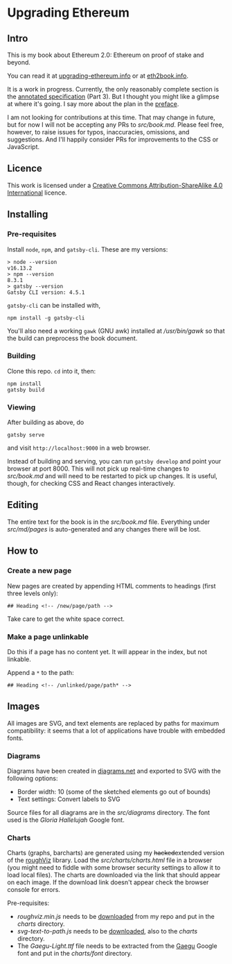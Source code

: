 # Upgrading Ethereum

## Intro

This is my book about Ethereum&nbsp;2.0: Ethereum on proof of stake and beyond.

You can read it at [upgrading-ethereum.info](https://upgrading-ethereum.info/altair) or at [eth2book.info](https://eth2book.info/altair).

It is a work in progress. Currently, the only reasonably complete section is the [annotated specification](https://upgrading-ethereum.info/altair/annotated-spec) (Part 3). But I thought you might like a glimpse at where it's going. I say more about the plan in the [preface](https://upgrading-ethereum.info/altair/preface).

I am not looking for contributions at this time. That may change in future, but for now I will not be accepting any PRs to _src/book.md_. Please feel free, however, to raise issues for typos, inaccuracies, omissions, and suggestions. And I'll happily consider PRs for improvements to the CSS or JavaScript.

## Licence

This work is licensed under a [Creative Commons Attribution-ShareAlike 4.0 International](https://creativecommons.org/licenses/by-sa/4.0/) licence.

## Installing

### Pre-requisites

Install `node`, `npm`, and `gatsby-cli`. These are my versions:

```
> node --version
v16.13.2
> npm --version
8.3.1
> gatsby --version
Gatsby CLI version: 4.5.1
```

`gatsby-cli` can be installed with,

```
npm install -g gatsby-cli
```

You'll also need a working `gawk` (GNU awk) installed at _/usr/bin/gawk_ so that the build can preprocess the book document.

### Building

Clone this repo. `cd` into it, then:

```
npm install
gatsby build
```

### Viewing

After building as above, do

```
gatsby serve
```

and visit `http://localhost:9000` in a web browser.

Instead of building and serving, you can run `gatsby develop` and point your browser at port 8000. This will not pick up real-time changes to _src/book.md_ and will need to be restarted to pick up changes. It is useful, though, for checking CSS and React changes interactively.

## Editing

The entire text for the book is in the _src/book.md_ file. Everything under _src/md/pages_ is auto-generated and any changes there will be lost.

## How to

### Create a new page

New pages are created by appending HTML comments to headings (first three levels only):

```
## Heading <!-- /new/page/path -->
```

Take care to get the white space correct.

### Make a page unlinkable

Do this if a page has no content yet. It will appear in the index, but not linkable.

Append a `*` to the path:

```
## Heading <!-- /unlinked/page/path* -->
```

## Images

All images are SVG, and text elements are replaced by paths for maximum compatibility: it seems that a lot of applications have trouble with embedded fonts.

### Diagrams

Diagrams have been created in [diagrams.net](https://www.diagrams.net/) and exported to SVG with the following options:
  - Border width: 10 (some of the sketched elements go out of bounds)
  - Text settings: Convert labels to SVG
  
Source files for all diagrams are in the _src/diagrams_ directory. The font used is the _Gloria Hallelujah_ Google font.

### Charts

Charts (graphs, barcharts) are generated using my ~~hacked~~extended version of the [roughViz](https://github.com/benjaminion/roughViz) library. Load the _src/charts/charts.html_ file in a browser (you might need to fiddle with some browser security settings to allow it to load local files). The charts are downloaded via the link that should appear on each image. If the download link doesn't appear check the browser console for errors.

Pre-requisites:
  - _roughviz.min.js_ needs to be [downloaded](https://raw.githubusercontent.com/benjaminion/roughViz/master/dist/roughviz.min.js) from my repo and put in the _charts_ directory.
  - _svg-text-to-path.js_ needs to be [downloaded](https://raw.githubusercontent.com/paulzi/svg-text-to-path/master/dist/svg-text-to-path.js), also to the _charts_ directory.
  - The _Gaegu-Light.ttf_ file needs to be extracted from the [Gaegu](https://fonts.google.com/specimen/Gaegu) Google font and put in the _charts/font_ directory.
